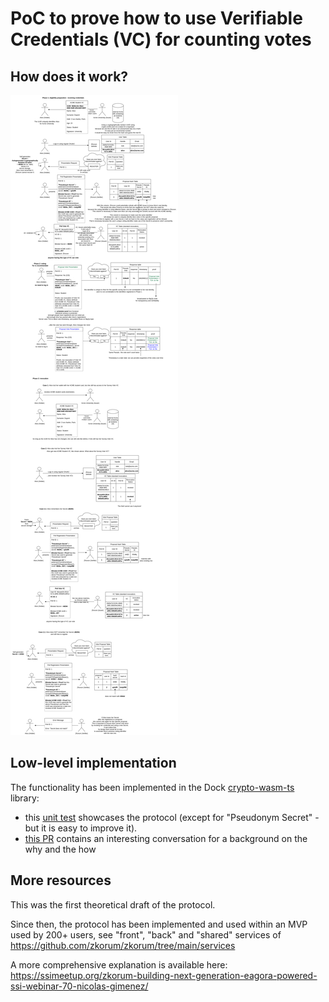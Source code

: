 # PoC to prove how to use Verifiable Credentials (VC) for counting votes

## How does it work?

![How It Works](./zkorum_vote_protocol.png)

## Low-level implementation

The functionality has been implemented in the Dock [crypto-wasm-ts](https://github.com/docknetwork/crypto-wasm-ts) library:

- this [unit test](https://github.com/docknetwork/crypto-wasm-ts/blob/master/tests/composite-proofs/msg-js-obj/blind-sig-with-attribute-equality-and-pseudonym.spec.ts) showcases the protocol (except for "Pseudonym Secret" - but it is easy to improve it).
- [this PR](https://github.com/docknetwork/crypto-wasm-ts/pull/19) contains an interesting conversation for a background on the why and the how

## More resources

This was the first theoretical draft of the protocol.

Since then, the protocol has been implemented and used within an MVP used by 200+ users, see "front", "back" and "shared" services of https://github.com/zkorum/zkorum/tree/main/services

A more comprehensive explanation is available here: https://ssimeetup.org/zkorum-building-next-generation-eagora-powered-ssi-webinar-70-nicolas-gimenez/
